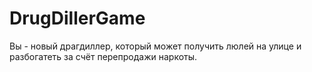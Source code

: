 # DrugDillerGame
Вы - новый драгдиллер, который может получить люлей на улице и разбогатеть за счёт перепродажи наркоты.
